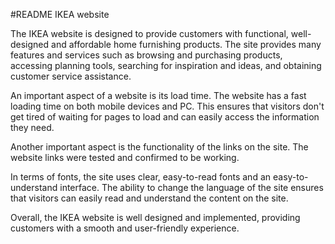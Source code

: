 #README IKEA website

The IKEA website is designed to provide customers with functional, well-designed and affordable home furnishing products. The site provides many features and services such as browsing and purchasing products, accessing planning tools, searching for inspiration and ideas, and obtaining customer service assistance.

An important aspect of a website is its load time. The website has a fast loading time on both mobile devices and PC. This ensures that visitors don't get tired of waiting for pages to load and can easily access the information they need.

Another important aspect is the functionality of the links on the site. The website links were tested and confirmed to be working.

In terms of fonts, the site uses clear, easy-to-read fonts and an easy-to-understand interface. The ability to change the language of the site ensures that visitors can easily read and understand the content on the site.

Overall, the IKEA website is well designed and implemented, providing customers with a smooth and user-friendly experience.